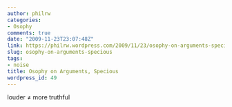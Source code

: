 ```yaml
---
author: philrw
categories:
- Osophy
comments: true
date: "2009-11-23T23:07:48Z"
link: https://philrw.wordpress.com/2009/11/23/osophy-on-arguments-specious/
slug: osophy-on-arguments-specious
tags:
- noise
title: Osophy on Arguments, Specious
wordpress_id: 49
---
```


louder ≠ more truthful

